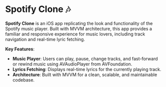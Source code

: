 # Spotify Clone 🎶

**Spotify Clone** is an iOS app replicating the look and functionality of the Spotify music player. Built with MVVM architecture, this app provides a familiar and responsive experience for music lovers, including track navigation and real-time lyric fetching.

**Key Features**:
- **Music Player**: Users can play, pause, change tracks, and fast-forward or rewind music using AVAudioPlayer from AVFoundation.
- **Lyrics Fetching**: Displays real-time lyrics for the currently playing track.
- **Architecture**: Built with MVVM for a clean, scalable, and maintainable codebase.
